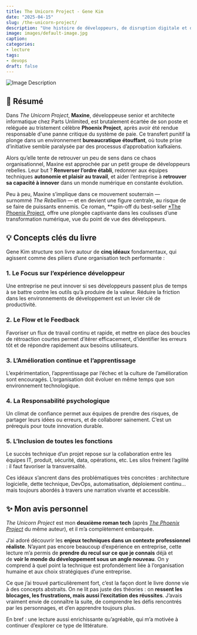 ```yaml
---
title: The Unicorn Project - Gene Kim
date: "2025-04-15"
slug: /the-unicorn-project/
description: "Une histoire de développeurs, de disruption digitale et de survie à l'ère des datas"
image: images/default-image.jpg
caption: 
categories:
- lecture
tags:
- devops
draft: false
---
```


![Image Description](/ainablog/images/couverture-the-unicorn-project.jpg)

## 📖 Résumé

Dans _The Unicorn Project_, **Maxine**, développeuse senior et architecte informatique chez Parts Unlimited, est brutalement écartée de son poste et reléguée au tristement célèbre **Phoenix Project**, après avoir été rendue responsable d'une panne critique du système de paie. Ce transfert punitif la plonge dans un environnement **bureaucratique étouffant**, où toute prise d’initiative semble paralysée par des processus d’approbation kafkaïens.

Alors qu’elle tente de retrouver un peu de sens dans ce chaos organisationnel, Maxine est approchée par un petit groupe de développeurs rebelles. Leur but ? **Renverser l’ordre établi**, redonner aux équipes techniques **autonomie et plaisir au travail**, et aider l’entreprise à **retrouver sa capacité à innover** dans un monde numérique en constante évolution.

Peu à peu, Maxine s’implique dans ce mouvement souterrain — surnommé _The Rebellion_ — et en devient une figure centrale, au risque de se faire de puissants ennemis. Ce roman, **spin-off du best-seller [*The Phoenix Project](/ainablog/posts/2025/the-phoenix-project/), offre une plongée captivante dans les coulisses d’une transformation numérique, vue du point de vue des développeurs.

## 💡 Concepts clés du livre

Gene Kim structure son livre autour de **cinq idéaux** fondamentaux, qui agissent comme des piliers d’une organisation tech performante :

### 1. Le Focus sur l’expérience développeur

Une entreprise ne peut innover si ses développeurs passent plus de temps à se battre contre les outils qu’à produire de la valeur. Réduire la friction dans les environnements de développement est un levier clé de productivité.

### 2. Le Flow et le Feedback

Favoriser un flux de travail continu et rapide, et mettre en place des boucles de rétroaction courtes permet d’itérer efficacement, d’identifier les erreurs tôt et de répondre rapidement aux besoins utilisateurs.

### 3. L’Amélioration continue et l’apprentissage

L’expérimentation, l’apprentissage par l’échec et la culture de l’amélioration sont encouragés. L’organisation doit évoluer en même temps que son environnement technologique.

### 4. La Responsabilité psychologique

Un climat de confiance permet aux équipes de prendre des risques, de partager leurs idées ou erreurs, et de collaborer sainement. C’est un prérequis pour toute innovation durable.

### 5. L’Inclusion de toutes les fonctions

Le succès technique d’un projet repose sur la collaboration entre les équipes IT, produit, sécurité, data, opérations, etc. Les silos freinent l’agilité : il faut favoriser la transversalité.

Ces idéaux s’ancrent dans des problématiques très concrètes : architecture logicielle, dette technique, DevOps, automatisation, déploiement continu... mais toujours abordés à travers une narration vivante et accessible.

## ✨ Mon avis personnel

_The Unicorn Project_ est mon **deuxième roman tech** (après [*The Phoenix Project*](/ainablog/posts/2025/the-phoenix-project/) du même auteur), et il m’a complètement embarquée.

J’ai adoré découvrir les **enjeux techniques dans un contexte professionnel réaliste**. N’ayant pas encore beaucoup d’expérience en entreprise, cette lecture m’a permis de **prendre du recul sur ce que je connais** déjà et de **voir le monde du développement sous un angle nouveau**. On y comprend à quel point la technique est profondément liée à l’organisation humaine et aux choix stratégiques d’une entreprise.

Ce que j’ai trouvé particulièrement fort, c’est la façon dont le livre donne vie à des concepts abstraits. On ne lit pas juste des théories : on **ressent les blocages, les frustrations, mais aussi l’excitation des réussites**. J’avais vraiment envie de connaître la suite, de comprendre les défis rencontrés par les personnages, et d’en apprendre toujours plus.

En bref : une lecture aussi enrichissante qu’agréable, qui m’a motivée à continuer d’explorer ce type de littérature.
